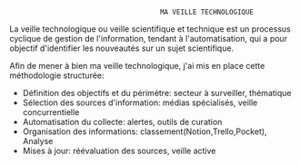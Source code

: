                                         MA VEILLE TECHNOLOGIQUE

La veille technologique ou veille scientifique et technique est un processus cyclique de gestion de l'information, tendant à l'automatisation, qui a pour objectif d'identifier les nouveautés sur un sujet scientifique.

Afin de mener à bien ma veille technologique, j'ai mis en place cette méthodologie structurée:

- Définition des objectifs et du périmètre: secteur à surveiller, thématique
- Sélection des sources d'information: médias spécialisés, veille concurrentielle
- Automatisation du collecte: alertes, outils de curation
- Organisation des informations: classement(Notion,Trello,Pocket), Analyse
- Mises à jour: réévaluation des sources, veille active

